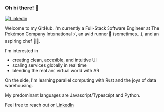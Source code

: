 ### Oh hi there! 👋

[![Linkedin](https://img.shields.io/badge/-Ivan%20Lim-blue?style=flat&logo=Linkedin&logoColor=white&link=https://www.linkedin.com/in/ivangeeaunlim/)](https://www.linkedin.com/in/ivangeeaunlim/)

Welcome to my GitHub. I'm currently a Full-Stack Software Engineer at The Pokémon Company International ⚡, an avid runner 🏃 (sometimes...), and an aspiring chef 👨‍🍳. 

I'm interested in 
- creating clean, accesible, and intuitive UI
- scaling services globally in real time
- blending the real and virtual world with AR

On the side, I'm learning parallel computing with Rust and the joys of data warehousing.

My predominant languages are Javascript/Typescript and Python.

Feel free to reach out on [LinkedIn](https://www.linkedin.com/in/ivangeeaunlim/)

<!--
**bundleofivan/bundleofivan** is a ✨ _special_ ✨ repository because its `README.md` (this file) appears on your GitHub profile.
-->
